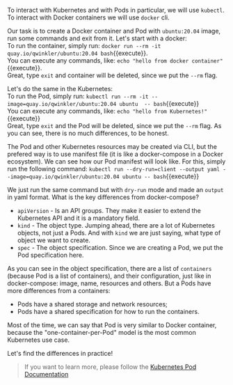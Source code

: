 To interact with Kubernetes and with Pods in particular, we will use `kubectl`.  
To interact with Docker containers we will use `docker` cli.  

Our task is to create a Docker container and Pod with `ubuntu:20.04` image, run some commands and exit from it. Let's start with a docker:  
To run the container, simply run: `docker run --rm -it quay.io/qwinkler/ubuntu:20.04 bash`{{execute}}.  
You can execute any commands, like: `echo "hello from docker container"`{{execute}}.  
Great, type `exit` and container will be deleted, since we put the `--rm` flag.

Let's do the same in the Kubernetes:  
To run the Pod, simply run: `kubectl run --rm -it --image=quay.io/qwinkler/ubuntu:20.04 ubuntu  -- bash`{{execute}}  
You can execute any commands, like: `echo "hello from Kubernetes!"`{{execute}}  
Great, type `exit` and the Pod will be deleted, since we put the `--rm` flag. As you can see, there is no much differences, to be honest.

The Pod and other Kubernetes resources may be created via CLI, but the prefered way is to use manifest file (it is like a docker-compose in a Docker ecosystem). We can see how our Pod manifest will look like. For this, simply run the following command: `kubectl run --dry-run=client --output yaml --image=quay.io/qwinkler/ubuntu:20.04 ubuntu -- bash`{{execute}}  

We just run the same command but with `dry-run` mode and made an `output` in yaml format. What is the key differences from docker-compose?  
- `apiVersion` - Is an API groups. They make it easier to extend the Kubernetes API and it is a mandatory field.  
- `kind` - The object type. Jumping ahead, there are a lot of Kubernetes objects, not just a Pods. And with `kind` we are just saying, what type of object we want to create.  
- `spec` - The object specification. Since we are creating a Pod, we put the Pod specification here.

As you can see in the object specification, there are a list of `containers` (because Pod is a list of containers), and their configuration, just like in docker-compose: image, name, resources and others. But a Pods have more differences from a containers:
- Pods have a shared storage and network resources;
- Pods have a shared specification for how to run the containers.

Most of the time, we can say that Pod is very similar to Docker container, because the "one-container-per-Pod" model is the most common Kubernetes use case.

Let's find the differences in practice!

> If you want to learn more, please follow the [Kubernetes Pod Documentation](https://kubernetes.io/docs/concepts/workloads/pods)
